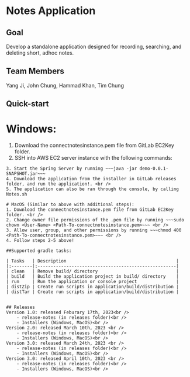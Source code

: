 # Notes Application

## Goal
Develop a standalone application designed for recording, searching, and deleting short, adhoc notes. 

## Team Members
Yang Ji, John Chung, Hammad Khan, Tim Chung

## Quick-start
# Windows:
1. Download the connectnotesinstance.pem file from GitLab EC2Key folder. <br />
2. SSH into AWS EC2 server instance with the following commands: <br />
~~~ssh -i <Path-To-connectnotesinstance.pem> ec2-user@ec2-54-80-234-31.compute-1.amazonaws.com ~~~<br />
3. Start the Spring Server by running ~~~java -jar demo-0.0.1-SNAPSHOT.jar~~~
4. Download the application from the installer in GitLab releases folder, and run the application!. <br />
5. The application can also be ran through the console, by calling Notes.sh

# MacOS (Similar to above with additional steps):
1. Download the connectnotesinstance.pem file from GitLab EC2Key folder. <br />
2. Change owner file permissions of the .pem file by running ~~~sudo chown <User-Name> <Path-To-connectnotesinstance.pem>~~~ <br />
3. Allow user, group, and other permissions by running ~~~chmod 400 <Path-To-connectnotesinstance.pem>~~~ <br />
4. Follow steps 2-5 above!

##Supported gradle tasks:

| Tasks   | Description                                          |
|:--------|:-----------------------------------------------------|
| clean   | Remove build/ directory                              |
| build   | Build the application project in build/ directory    |
| run     | Run the application or console project               |
| distZip | Create run scripts in application/build/distribution |
| distTar | Create run scripts in application/build/distribution |


## Releases
Version 1.0: released Feburary 17th, 2023<br />
	- release-notes (in releases folder)<br />
	- Installers (Windows, MacOS)<br />
Version 2.0: released March 10th, 2023 <br />
	- release-notes (in releases folder)<br />
	- Installers (Windows, MacOS)<br />
Version 3.0: released March 24th, 2023 <br />
	- release-notes (in releases folder)<br />
	- Installers (Windows, MacOS)<br />
Version 3.0: released April 10th, 2023 <br />
	- release-notes (in releases folder)<br />
	- Installers (Windows, MacOS)<br />
